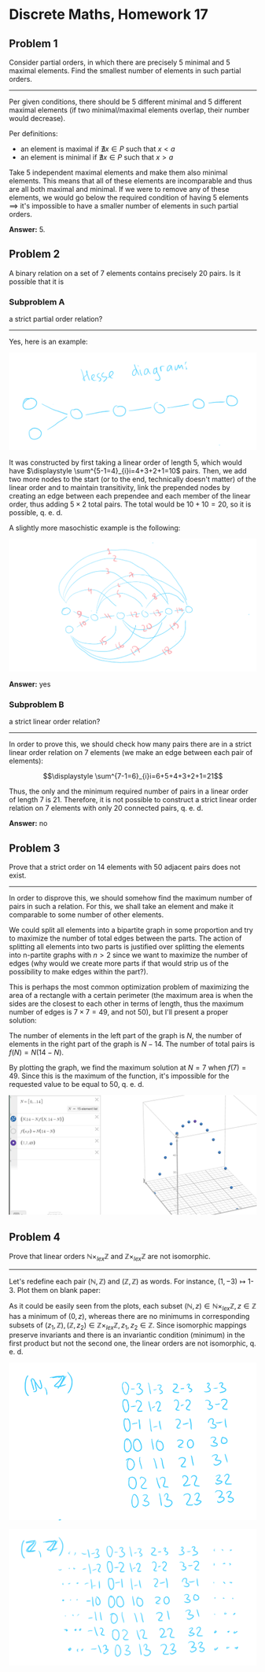 # Discrete Maths, Homework 17

## Problem 1

Consider partial orders, in which there are precisely $5$ minimal and $5$ maximal elements. Find the smallest number of elements in such partial orders.

---

Per given conditions, there should be $5$ different minimal and $5$ different maximal elements (if two minimal/maximal elements overlap, their number would decrease). 

Per definitions:

* an element is maximal if $\nexists x\in P$ such that $x < a$
* an element is minimal if $\nexists x\in P$ such that $x > a$

Take $5$ independent maximal elements and make them also minimal elements. This means that all of these elements are incomparable and thus are all both maximal and minimal. If we were to remove any of these elements, we would go below the required condition of having $5$ elements $\implies$ it's impossible to have a smaller number of elements in such partial orders.

**Answer:** $5$.

## Problem 2

A binary relation on a set of $7$ elements contains precisely $20$ pairs. Is it possible that it is

### Subproblem A

a strict partial order relation?

---

Yes, here is an example:

![alt text](image-28.png)

It was constructed by first taking a linear order of length $5$, which would have $\displaystyle \sum^{5-1=4}_{i}i=4+3+2+1=10$ pairs. Then, we add two more nodes to the start (or to the end, technically doesn't matter) of the linear order and to maintain transitivity, link the prepended nodes by creating an edge between each prependee and each member of the linear order, thus adding $5\times2$ total pairs. The total would be $10+10=20$, so it is possible, q. e. d. 

A slightly more masochistic example is the following:

![alt text](image-30.png)

**Answer:** yes

### Subproblem B

a strict linear order relation?

---

In order to prove this, we should check how many pairs there are in a strict linear order relation on $7$ elements (we make an edge between each pair of elements):

$$\displaystyle \sum^{7-1=6}_{i}i=6+5+4+3+2+1=21$$

Thus, the only and the minimum required number of pairs in a linear order of length $7$ is $21$. Therefore, it is not possible to construct a strict linear order relation on $7$ elements with only $20$ connected pairs, q. e. d.

**Answer:** no

## Problem 3

Prove that a strict order on $14$ elements with $50$ adjacent pairs does not exist.

---

In order to disprove this, we should somehow find the maximum number of pairs in such a relation. For this, we shall take an element and make it comparable to some number of other elements. 

We could split all elements into a bipartite graph in some proportion and try to maximize the number of total edges between the parts. The action of splitting all elements into two parts is justified over splitting the elements into n-partite graphs with $n>2$ since we want to maximize the number of edges (why would we create more parts if that would strip us of the possibility to make edges within the part?). 

This is perhaps the most common optimization problem of maximizing the area of a rectangle with a certain perimeter (the maximum area is when the sides are the closest to each other in terms of length, thus the maximum number of edges is $7\times7=49$, and not $50$), but I'll present a proper solution:

The number of elements in the left part of the graph is $N$, the number of elements in the right part of the graph is $N-14$. The number of total pairs is $f(N)=N(14-N)$.

By plotting the graph, we find the maximum solution at $N=7$ when $f(7)=49$. Since this is the maximum of the function, it's impossible for the requested value to be equal to $50$, q. e. d.

![alt text](image-29.png)



## Problem 4

Prove that linear orders $\mathbb{N}\times_{lex}\mathbb{Z}$ and $\mathbb{Z}\times_{lex}\mathbb{Z}$ are not isomorphic.

---

Let's redefine each pair $(\mathbb{N},\mathbb{Z})$ and $(\mathbb{Z},\mathbb{Z})$ as words. For instance, $(1, -3)\mapsto \text{1-3}$. Plot them on blank paper:

As it could be easily seen from the plots, each subset $(\mathbb{N},z)\in\mathbb{N}\times_{lex}\mathbb{Z}, z\in\mathbb{Z}$ has a minimum of $(0, z)$, whereas there are no minimums in corresponding subsets of $(z_1,\mathbb{Z}),(\mathbb{Z}, z_2)\in\mathbb{Z}\times_{lex}\mathbb{Z}, z_1,z_2\in\mathbb{Z}$. Since isomorphic mappings preserve invariants and there is an invariantic condition (minimum) in the first product but not the second one, the linear orders are not isomorphic, q. e. d.

![alt text](image-31.png)

![alt text](image-32.png)

